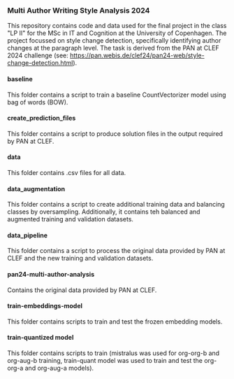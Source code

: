 ### Multi Author Writing Style Analysis 2024

This repository contains code and data used for the final project in the class "LP II" for the MSc in IT and Cognition at the University of Copenhagen. The project focussed on style change detection, specifically identifying author changes at the paragraph level. The task is derived from the PAN at CLEF 2024 challenge (see: https://pan.webis.de/clef24/pan24-web/style-change-detection.html). 

#### baseline
This folder contains a script to train a baseline CountVectorizer model using bag of words (BOW).

#### create_prediction_files
This folder contains a script to produce solution files in the output required by PAN at CLEF. 

#### data
This folder contains .csv files for all data.

#### data_augmentation
This folder contains a script to create additional training data and balancing classes by oversampling. Additionally, it contains teh balanced and augmented training and validation datasets.

#### data_pipeline
This folder contains a script to process the original data provided by PAN at CLEF and the new training and validation datasets.

#### pan24-multi-author-analysis
Contains the original data provided by PAN at CLEF.

#### train-embeddings-model
This folder contains scripts to train and test the frozen embedding models.

#### train-quantized model
This folder contains scripts to train (mistralus was used for org-org-b and org-aug-b training, train-quant model was used to train and test the org-org-a and org-aug-a models).
